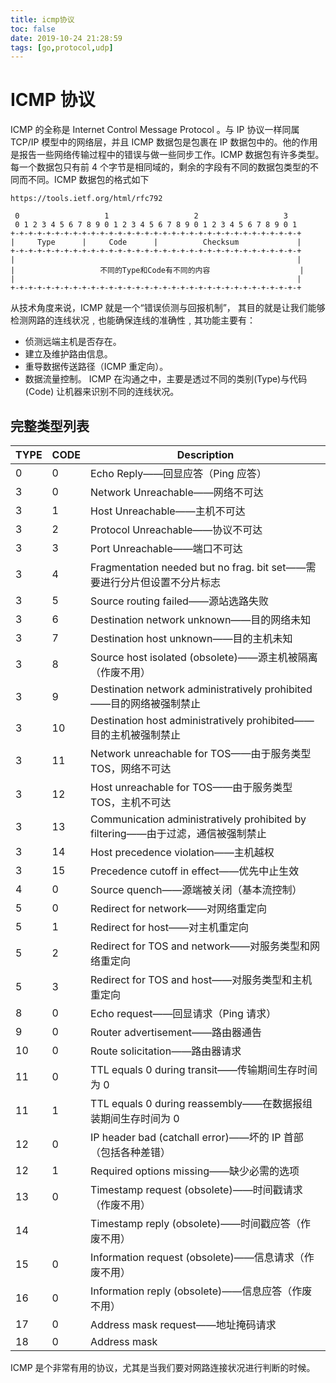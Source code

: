 ```yaml
---
title: icmp协议
toc: false
date: 2019-10-24 21:28:59
tags: [go,protocol,udp]
---
```

# ICMP 协议

ICMP 的全称是 Internet Control Message Protocol 。与 IP 协议一样同属 TCP/IP 模型中的网络层，并且 ICMP 数据包是包裹在 IP 数据包中的。他的作用是报告一些网络传输过程中的错误与做一些同步工作。ICMP 数据包有许多类型。每一个数据包只有前 4 个字节是相同域的，剩余的字段有不同的数据包类型的不同而不同。ICMP 数据包的格式如下


```
https://tools.ietf.org/html/rfc792

 0                   1                   2                   3
 0 1 2 3 4 5 6 7 8 9 0 1 2 3 4 5 6 7 8 9 0 1 2 3 4 5 6 7 8 9 0 1
+-+-+-+-+-+-+-+-+-+-+-+-+-+-+-+-+-+-+-+-+-+-+-+-+-+-+-+-+-+-+-+-+
|     Type      |     Code      |          Checksum             |
+-+-+-+-+-+-+-+-+-+-+-+-+-+-+-+-+-+-+-+-+-+-+-+-+-+-+-+-+-+-+-+-+
|                                                               |
|                   不同的Type和Code有不同的内容                    |         
|                                                               |
+-+-+-+-+-+-+-+-+-+-+-+-+-+-+-+-+-+-+-+-+-+-+-+-+-+-+-+-+-+-+-+-+
```

从技术角度来说，ICMP 就是一个“错误侦测与回报机制”， 其目的就是让我们能够检测网路的连线状况﹐也能确保连线的准确性﹐其功能主要有：

- 侦测远端主机是否存在。
- 建立及维护路由信息。
- 重导数据传送路径（ICMP 重定向）。
- 数据流量控制。
ICMP 在沟通之中，主要是透过不同的类别(Type)与代码(Code) 让机器来识别不同的连线状况。

## 完整类型列表
TYPE |	CODE	|Description
-----| ---------|----------|
0	|0|	Echo Reply——回显应答（Ping 应答）
3	|0|	Network Unreachable——网络不可达
3	|1|	Host Unreachable——主机不可达
3	|2|	Protocol Unreachable——协议不可达
3	|3|	Port Unreachable——端口不可达
3	|4|	Fragmentation needed but no frag. bit set——需要进行分片但设置不分片标志
3	|5|	Source routing failed——源站选路失败
3	|6|	Destination network unknown——目的网络未知
3	|7|	Destination host unknown——目的主机未知
3	|8|	Source host isolated (obsolete)——源主机被隔离（作废不用）
3	|9|	Destination network administratively prohibited——目的网络被强制禁止
3	|10|	Destination host administratively prohibited——目的主机被强制禁止
3	|11|	Network unreachable for TOS——由于服务类型 TOS，网络不可达
3	|12|	Host unreachable for TOS——由于服务类型 TOS，主机不可达
3	|13|	Communication administratively prohibited by filtering——由于过滤，通信被强制禁止
3	|14|	Host precedence violation——主机越权
3	|15|	Precedence cutoff in effect——优先中止生效
4	|0|	Source quench——源端被关闭（基本流控制）
5	|0|	Redirect for network——对网络重定向
5	|1|	Redirect for host——对主机重定向
5	|2|	Redirect for TOS and network——对服务类型和网络重定向
5	|3|	Redirect for TOS and host——对服务类型和主机重定向
8	|0|	Echo request——回显请求（Ping 请求）
9	|0|	Router advertisement——路由器通告
10	|0|	Route solicitation——路由器请求
11	|0|	TTL equals 0 during transit——传输期间生存时间为 0
11	|1|	TTL equals 0 during reassembly——在数据报组装期间生存时间为 0
12	|0|	IP header bad (catchall error)——坏的 IP 首部（包括各种差错）
12	|1|	Required options missing——缺少必需的选项
13	|0|	Timestamp request (obsolete)——时间戳请求（作废不用）
14	| |	Timestamp reply (obsolete)——时间戳应答（作废不用）
15	|0|	Information request (obsolete)——信息请求（作废不用）
16	|0|	Information reply (obsolete)——信息应答（作废不用）
17	|0|	Address mask request——地址掩码请求
18	|0|	Address mask

ICMP 是个非常有用的协议，尤其是当我们要对网路连接状况进行判断的时候。